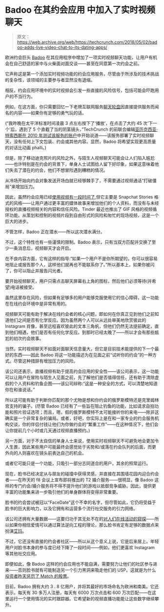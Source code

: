 # Badoo 在其约会应用 中加入了实时视频聊天

> 原文：<https://web.archive.org/web/https://techcrunch.com/2018/05/02/badoo-adds-live-video-chat-to-its-dating-apps/>

欧洲约会巨头 [Badoo](https://web.archive.org/web/20230316161448/https://badoo.com/) 在其应用程序中增加了一项实时视频聊天功能，让用户有机会在自己舒适的家中与火柴面对面交谈——甚至在同意第一次约会之前。

它声称这是第一个添加实时视频功能的约会应用服务，尽管由于所涉及的技术挑战的复杂性，该领域的主要参与者显然没有退缩。

相反，约会应用环境中的实时视频会引发一些直接的风险信号，包括可能会吓跑用户的不当行为。

例如，在这方面，你只需要回忆一下老牌互联网服务[聊天轮盘](https://web.archive.org/web/20230316161448/https://techcrunch.com/2010/02/15/oh-the-humanity-my-chatroulette-experience/)因直接提供服务而闻名的内容——如果你有足够的勇气玩的话。

(“我昨晚在太平洋标准时间凌晨 3 点左右按下了‘播放’，在点击了大约 45 次‘下一个’后，遇到了 5 个直截了当的阴茎镜头，”TechCrunch 的前联合编辑[亚历克西亚·特索西斯在 2010 年测试该服务的账户](https://web.archive.org/web/20230316161448/https://techcrunch.com/2010/02/15/oh-the-humanity-my-chatroulette-experience/)中开始说道——该服务部署了实时视频聊天，没有任何上下文包装、约会或其他内容。显然，Badoo 将希望实现更高质量的对话比动画 phalli。)

但是，除了移动迪克照片的风险之外，与陌生人视频聊天可能会让人们陷入尴尬——也许特别是在约会的背景下，单身人士试图给人留下好印象，如果这意味着他们失去了潜在的约会，他们不想冒险遇到糟糕的情况。

从冷场开始向约会对象发送开场白就已经够棘手了，不需要通过视频通话“打破僵局”来增加压力。

因此，虽然约会应用已经[使用视频有一段时间了](https://web.archive.org/web/20230316161448/https://techcrunch.com/2017/06/27/dating-apps-are-embracing-video/),但它主要是 Snapchat Stories 格式的风格——让用户通过更丰富的媒体故事来增加他们的个人资料，而没有与未经授权的直播视频相关的内容和信任风险。Tinder 最近也推出了 GIF 风格的视频循环功能。从策划和控制的视频片段到自由形式的风险和匆忙的现场视频，这是一个巨大的进步。

不管怎样，Badoo 正在潜水——所以这次潜水满分。

不过，这个特性也有一些谨慎的限制。Badoo 表示，只有当双方匹配并交换了至少一条消息后，视频聊天才会开启。

在不良内容方面，它有这样的指导:“如果一个用户不是你所期望的，你可以很容易地阻止或报告那个人，这样他们就再也不能联系你了。”所以基本上，如果你被闪了，你可以阻止并报告闪光者。

要开始视频聊天，用户只需点击聊天屏幕右上角的图标，然后他们必须等待(并希望)电话被接受。

虽然这里存在风险，但如果有足够多的用户能够克服使用它的信心障碍，这一功能在在线约会环境中是非常有用的。

视频聊天可能有助于解决在线约会者的核心问题，即如何在你真正见到他们之前知道他们之间是否有化学反应。因为虽然两个人可以从远处审美地欣赏彼此的 Instagram 肖像，甚至远程喜欢彼此的文本三角帆，但他们仍然无法提前确定，直到他们相遇，他们是否有任何化学反应。到那时已经太晚了——所以才会有那些尴尬的初次约会故事。

当然，实时视频聊天不如面对面聊天信息量大，但它是目前技术能提供的下一个最好的东西——因此 Badoo 将这一功能描述为在见面之前“试听你的约会”的一种方式。尽管这种措辞有增加压力的风险。

该公司还表示，直播视频有助于提高约会应用的安全性——该公司表示，这一功能可以让用户在冒险与陌生人见面之前，先了解他们是否值得信任，还有助于清除虚假的个人资料和钓鱼企图——该公司辩称:“这是一种安全的方式，可以清楚地知道你在和谁说话。”

所以这可能有助于判断你匹配的那个尤物是想和你约会的俄罗斯模特还是克里姆林宫支持的骗子。(尽管 Badoo 已经有了一些旨在阻止钓鱼的功能，比如请求自拍功能和照片验证选项；而且，嗯，假的俄罗斯模特不太可能接听你的来电——除非这确实是一个非常复杂的骗局。或者，好吧，你实际上是在和一家专业的约会服务机构交谈，你的伴侣付钱让他们为你做约会的“繁重工作”——在这种情况下，他们会让你提前几个小时或几天通过视频直播预约。)

另一方面，对于不太自信的单身人士来说，使用实时视频聊天不可避免地会更加令人生畏，因此某些用户可能最终会感觉处于劣势和/或落在约会队列的后面，而更外向的人则喜欢在镜头前表达自己的机会。

或者它可能只是一个功能，只吸引一部分志同道合的用户，其余的照常运行。

现在，脸书已经决定从与朋友的碰撞中获得灵感，并直接在其围墙花园内迎合约会者——在昨天的 f8 会议上宣布即将推出的 T2 婚介服务——很明显，像 Badoo 这样的专门约会/婚介服务将不得不提升他们的游戏以抵御竞争威胁。因此，提供更丰富的功能集来进一步吸引他们的单身群体将变得非常重要。

脸书的约会尝试被冠以“FaceDate”这个不幸的名字，但尽管如此，它仍将受益于脸书的巨大影响力，以及它拥有和运营多个流行社交服务的引力网络。

该公司还拥有大量数据——这要归功于其无处不在的[对人们在线活动的窥探](https://web.archive.org/web/20230316161448/https://starecat.com/zuckerberg-my-dad-told-me-youre-spying-on-us-hes-not-your-dad/)——所以如果你相信爱情可以通过算法逆向工程的理论，那么脸书肯定有足够的数据点来扮演[艾玛](https://web.archive.org/web/20230316161448/https://en.wikipedia.org/wiki/Emma_(novel))。

不过，它还没有直接的约会者社区——所以从这个意义上说，它是后来居上。年轻用户对脸书本身的参与度已经下降了一段时间——例如，他们更喜欢 Instagram 等其他社交应用。

即便如此，像 Badoo 这样的约会应用也不能自满，需要努力让他们的社区参与进来——否则脸书就有可能制造另一个引力黑洞来吸走他们的 USP。这就是为什么[投资者昨天惩罚了 Match 的股票](https://web.archive.org/web/20230316161448/https://techcrunch.com/2018/05/01/match-stock-tank/)。

目前，Badoo 拥有大约 3 . 8 亿用户，并将其最好的市场命名为欧洲和南美。它还表示，每天有 30 多万人注册，每天有 6000 万次点击和 600 万次匹配——在这里运行一个使用情况的实时跟踪器。它希望新的视频直播功能能让这些数字继续攀升。